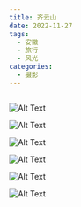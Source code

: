 ```yaml
---
title: 齐云山
date: 2022-11-27
tags:
  - 安徽
  - 旅行
  - 风光
categories:
  - 摄影
---
```


<img src="https://blog-1321452376.cos.ap-shanghai.myqcloud.com/%E6%91%84%E5%BD%B1%2F%E9%BD%90%E4%BA%91%E5%B1%B1%2Fhaou-6302.jpg" alt="">

<!-- more -->

![Alt Text](https://blog-1321452376.cos.ap-shanghai.myqcloud.com/%E6%91%84%E5%BD%B1%2F%E9%BD%90%E4%BA%91%E5%B1%B1%2Fhaou-6221.jpg)

![Alt Text](https://blog-1321452376.cos.ap-shanghai.myqcloud.com/%E6%91%84%E5%BD%B1%2F%E9%BD%90%E4%BA%91%E5%B1%B1%2Fhaou-6242.jpg)

![Alt Text](https://blog-1321452376.cos.ap-shanghai.myqcloud.com/%E6%91%84%E5%BD%B1%2F%E9%BD%90%E4%BA%91%E5%B1%B1%2Fhaou-6270.jpg)

![Alt Text](https://blog-1321452376.cos.ap-shanghai.myqcloud.com/%E6%91%84%E5%BD%B1%2F%E9%BD%90%E4%BA%91%E5%B1%B1%2Fhaou-6274.jpg)

![Alt Text](https://blog-1321452376.cos.ap-shanghai.myqcloud.com/%E6%91%84%E5%BD%B1%2F%E9%BD%90%E4%BA%91%E5%B1%B1%2Fhaou-6287.jpg)

![Alt Text](https://blog-1321452376.cos.ap-shanghai.myqcloud.com/%E6%91%84%E5%BD%B1%2F%E9%BD%90%E4%BA%91%E5%B1%B1%2Fhaou-6289.jpg)
